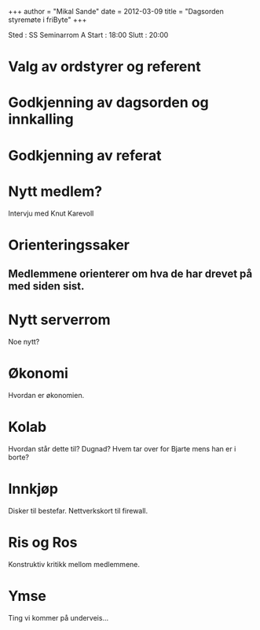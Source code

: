 +++
author = "Mikal Sande"
date = 2012-03-09
title = "Dagsorden styremøte i friByte"
+++

Sted : SS Seminarrom A Start : 18:00 Slutt : 20:00

# Valg av ordstyrer og referent

# Godkjenning av dagsorden og innkalling

# Godkjenning av referat

# Nytt medlem?

Intervju med Knut Karevoll

# Orienteringssaker

## Medlemmene orienterer om hva de har drevet på med siden sist.

# Nytt serverrom

Noe nytt?

# Økonomi

Hvordan er økonomien.

# Kolab

Hvordan står dette til? Dugnad? Hvem tar over for Bjarte mens han er i
borte?

# Innkjøp

Disker til bestefar. Nettverkskort til firewall.

# Ris og Ros

Konstruktiv kritikk mellom medlemmene.

# Ymse

Ting vi kommer på underveis...
